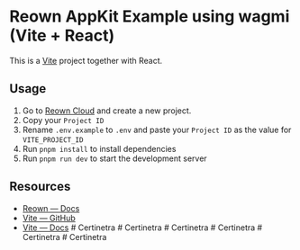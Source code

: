 # Reown AppKit Example using wagmi (Vite + React)

This is a [Vite](https://vitejs.dev) project together with React.

## Usage

1. Go to [Reown Cloud](https://cloud.reown.com) and create a new project.
2. Copy your `Project ID`
3. Rename `.env.example` to `.env` and paste your `Project ID` as the value for `VITE_PROJECT_ID`
4. Run `pnpm install` to install dependencies
5. Run `pnpm run dev` to start the development server

## Resources

- [Reown — Docs](https://docs.reown.com)
- [Vite — GitHub](https://github.com/vitejs/vite)
- [Vite — Docs](https://vitejs.dev/guide/)
#   C e r t i n e t r a  
 #   C e r t i n e t r a  
 #   C e r t i n e t r a  
 #   C e r t i n e t r a  
 #   C e r t i n e t r a  
 #   C e r t i n e t r a  
 